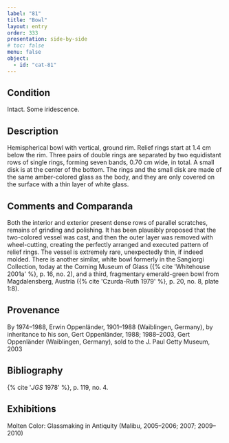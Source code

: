 ```yaml
---
label: "81"
title: "Bowl"
layout: entry
order: 333
presentation: side-by-side
# toc: false
menu: false
object:
  - id: "cat-81"
---
```


## Condition

Intact. Some iridescence.

## Description

Hemispherical bowl with vertical, ground rim. Relief rings start at 1.4 cm below the rim. Three pairs of double rings are separated by two equidistant rows of single rings, forming seven bands, 0.70 cm wide, in total. A small disk is at the center of the bottom. The rings and the small disk are made of the same amber-colored glass as the body, and they are only covered on the surface with a thin layer of white glass.

## Comments and Comparanda

Both the interior and exterior present dense rows of parallel scratches, remains of grinding and polishing. It has been plausibly proposed that the two-colored vessel was cast, and then the outer layer was removed with wheel-cutting, creating the perfectly arranged and executed pattern of relief rings. The vessel is extremely rare, unexpectedly thin, if indeed molded. There is another similar, white bowl formerly in the Sangiorgi Collection, today at the Corning Museum of Glass ({% cite 'Whitehouse 2001a' %}, p. 16, no. 2), and a third, fragmentary emerald-green bowl from Magdalensberg, Austria ({% cite 'Czurda-Ruth 1979' %}, p. 20, no. 8, plate 1:8).

## Provenance

By 1974–1988, Erwin Oppenländer, 1901–1988 (Waiblingen, Germany), by inheritance to his son, Gert Oppenländer, 1988; 1988–2003, Gert Oppenländer (Waiblingen, Germany), sold to the J. Paul Getty Museum, 2003

## Bibliography

{% cite '*JGS* 1978' %}, p. 119, no. 4.

## Exhibitions

Molten Color: Glassmaking in Antiquity (Malibu, 2005–2006; 2007; 2009–2010)
